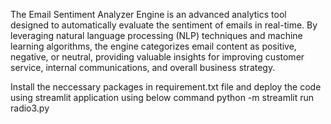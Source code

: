 The Email Sentiment Analyzer Engine is an advanced analytics tool designed to automatically evaluate the sentiment of emails in real-time. By leveraging natural language processing (NLP) techniques and machine learning algorithms, the engine categorizes email content as positive, negative, or neutral, providing valuable insights for improving customer service, internal communications, and overall business strategy.

Install the neccessary packages in requirement.txt file and deploy the code using streamlit application using below command
python -m streamlit run radio3.py

